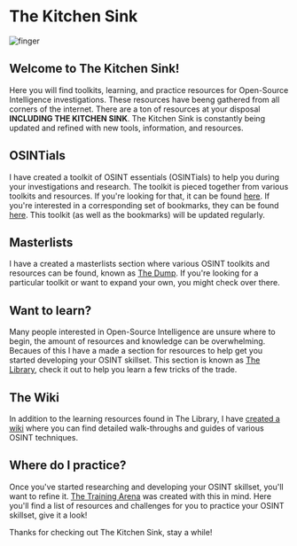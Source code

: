 # The Kitchen Sink
![finger](https://github.com/user-attachments/assets/a8e77d5b-a889-4fc7-a475-6938b88102f8)

## Welcome to The Kitchen Sink!
Here you will find toolkits, learning, and practice resources for Open-Source Intelligence investigations. These resources have beeng gathered from all corners of the internet. There are a ton of resources at your disposal **INCLUDING THE KITCHEN SINK**. The Kitchen Sink is constantly being updated and refined with new tools, information, and resources.

## OSINTials
I have created a toolkit of OSINT essentials (OSINTials) to help you during your investigations and research. The toolkit is pieced together from various toolkits and resources. If you're looking for that, it can be found [here](https://github.com/OSINTI4L/The-Kitchen-Sink/blob/main/OSINTials.md). If you're interested in a corresponding set of bookmarks, they can be found [here](https://github.com/OSINTI4L/The-Kitchen-Sink/blob/main/Bookmarks/OSINTialBookmarks.html). This toolkit (as well as the bookmarks) will be updated regularly.

## Masterlists
I have a created a masterlists section where various OSINT toolkits and resources can be found, known as [The Dump](https://github.com/OSINTI4L/The-Kitchen-Sink/blob/main/Masterlists.md). If you're looking for a particular toolkit or want to expand your own, you might check over there.

## Want to learn?
Many people interested in Open-Source Intelligence are unsure where to begin, the amount of resources and knowledge can be overwhelming. Becaues of this I have a made a section for resources to help get you started developing your OSINT skillset. This section is known as [The Library](https://github.com/OSINTI4L/The-Kitchen-Sink/blob/main/Learn.md), check it out to help you learn a few tricks of the trade.

## The Wiki
In addition to the learning resources found in The Library, I have [created a wiki](https://github.com/OSINTI4L/The-Kitchen-Sink/wiki) where you can find detailed walk-throughs and guides of various OSINT techniques.

## Where do I practice?
Once you've started researching and developing your OSINT skillset, you'll want to refine it. [The Training Arena](https://github.com/OSINTI4L/The-Kitchen-Sink/blob/main/Practice.md) was created with this in mind. Here you'll find a list of resources and challenges for you to practice your OSINT skillset, give it a look!

Thanks for checking out The Kitchen Sink, stay a while!
